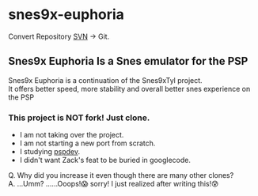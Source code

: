 # snes9x-euphoria
Convert Repository [SVN](https://code.google.com/archive/p/snes9x-euphoria/) -> Git.

## Snes9x Euphoria Is a Snes emulator for the PSP  
Snes9x Euphoria is a continuation of the Snes9xTyl project.  
It offers better speed, more stability and overall better snes experience on the PSP  

### This project is NOT fork! Just clone.
- I am not taking over the project.
- I am not starting a new port from scratch.
- I studying [pspdev](https://github.com/pspdev/pspdev).
- I didn't want Zack's feat to be buried in googlecode.

Q. Why did you increase it even though there are many other clones?  
A. ...Umm? ......Ooops!:scream: sorry! I just realized after writing this!:cold_sweat:
